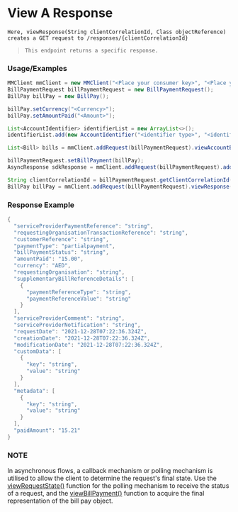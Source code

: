 # View A Response

`Here, viewResponse(String clientCorrelationId, Class objectReference) creates a GET request to /responses/{clientCorrelationId}`

> `This endpoint returns a specific response.`

### Usage/Examples

```java
MMClient mmClient = new MMClient("<Place your consumer key>", "<Place your consumer secret>", "<Place your API key>");
BillPaymentRequest billPaymentRequest = new BillPaymentRequest();
BillPay billPay = new BillPay();

billPay.setCurrency("<Currency>");
billPay.setAmountPaid("<Amount>");

List<AccountIdentifier> identifierList = new ArrayList<>();
identifierList.add(new AccountIdentifier("<identifier type>", "<identifier>"));

List<Bill> bills = mmClient.addRequest(billPaymentRequest).viewAccountBills(new Identifiers(identifierList));

billPaymentRequest.setBillPayment(billPay);
AsyncResponse sdkResponse = mmClient.addRequest(billPaymentRequest).addCallBack("<Place your callback URL>").createBillPayment(new Identifiers(identifierList), bills.get(0).getBillReference());

String clientCorrelationId = billPaymentRequest.getClientCorrelationId();
BillPay billPay = mmClient.addRequest(billPaymentRequest).viewResponse(clientCorrelationId, BillPay.class);
```

### Response Example

```java
{
  "serviceProviderPaymentReference": "string",
  "requestingOrganisationTransactionReference": "string",
  "customerReference": "string",
  "paymentType": "partialpayment",
  "billPaymentStatus": "string",
  "amountPaid": "15.00",
  "currency": "AED",
  "requestingOrganisation": "string",
  "supplementaryBillReferenceDetails": [
    {
      "paymentReferenceType": "string",
      "paymentReferenceValue": "string"
    }
  ],
  "serviceProviderComment": "string",
  "serviceProviderNotification": "string",
  "requestDate": "2021-12-28T07:22:36.324Z",
  "creationDate": "2021-12-28T07:22:36.324Z",
  "modificationDate": "2021-12-28T07:22:36.324Z",
  "customData": [
    {
      "key": "string",
      "value": "string"
    }
  ],
  "metadata": [
    {
      "key": "string",
      "value": "string"
    }
  ],
  "paidAmount": "15.21"
}
```

### NOTE

In asynchronous flows, a callback mechanism or polling mechanism is utilised to allow the client to determine the request's final state.
Use the <a href="viewRequestState.Readme.md">viewRequestState()</a> function for the polling mechanism to receive the status of a request, and the <a href="viewBillPayment.Readme.md">viewBillPayment()</a>
function to acquire the final representation of the bill pay object.